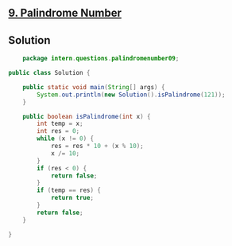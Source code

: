 ## [9. Palindrome Number](hhttps://leetcode.com/problems/palindrome-number)

## Solution

```java
	package intern.questions.palindromenumber09;

public class Solution {

	public static void main(String[] args) {
		System.out.println(new Solution().isPalindrome(121));
	}

	public boolean isPalindrome(int x) {
		int temp = x;
		int res = 0;
		while (x != 0) {
			res = res * 10 + (x % 10);
			x /= 10;
		}
		if (res < 0) {
			return false;
		}
		if (temp == res) {
			return true;
		}
		return false;
	}

}
```